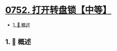 # [0752. 打开转盘锁【中等】](https://github.com/tnotesjs/TNotes.leetcode/tree/main/notes/0752.%20%E6%89%93%E5%BC%80%E8%BD%AC%E7%9B%98%E9%94%81%E3%80%90%E4%B8%AD%E7%AD%89%E3%80%91)

<!-- region:toc -->

- [1. 📝 概述](#1--概述)

<!-- endregion:toc -->

## 1. 📝 概述
